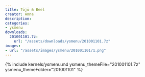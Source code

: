 ```yaml
---
title: Tōjō & Beel
creator: Anna
description: 
categories:
- ysmenu
downloads:
  201001101.7z:
    url: "/assets/downloads/ysmenu/201001101.7z"
images:
- url: "/assets/images/ysmenu/201001101/1.png"
---
```


{% include kernels/ysmenu.md ysmenu_themeFile="201001101.7z" ysmenu_themeFolder="201001101" %}
